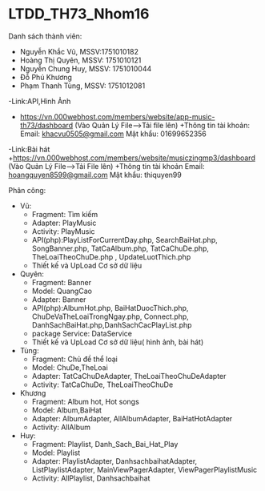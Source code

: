 # LTDD_TH73_Nhom16
Danh sách thành viên:
- Nguyễn Khắc Vũ, MSSV:1751010182
- Hoàng Thị Quyên, MSSV: 1751010121
- Nguyễn Chung Huy, MSSV: 1751010044
- Đỗ Phú Khương
- Phạm Thanh Tùng, MSSV: 1751012081


-Link:API,Hình Ảnh
  + https://vn.000webhost.com/members/website/app-music-th73/dashboard
  (Vào Quản Lý File-->Tải file lên)
  +Thông tin tài khoản:
    Email: khacvu0505@gmail.com
    Mật khẩu: 01699652356
 
 -Link:Bài hát
  +https://vn.000webhost.com/members/website/musiczingmp3/dashboard
  (Vào Quản Lý File-->Tải File lên)
  +Thông tin tài khoản
    Email: hoangquyen8599@gmail.com
    Mật khẩu: thiquyen99
  

Phân công:
  - Vũ: 
    + Fragment: Tìm kiếm
    + Adapter: PlayMusic
    + Activity: PlayMusic
    + API(php):PlayListForCurrentDay.php, SearchBaiHat.php, SongBanner.php, TatCaAlbum.php, TatCaChuDe.php, TheLoaiTheoChuDe.php ,                     UpdateLuotThich.php
    + Thiết kế và UpLoad Cơ sở dữ liệu
  - Quyên: 
    + Fragment: Banner
    + Model: QuangCao
    + Adapter: Banner
    + API(php):AlbumHot.php, BaiHatDuocThich.php, ChuDeVaTheLoaiTrongNgay.php, Connect.php, DanhSachBaiHat.php,DanhSachCacPlayList.php
    + package Service: DataService
    + Thiết kế và UpLoad Cơ sở dữ liệu( hình ảnh, bài hát)
  - Tùng: 
    + Fragment: Chủ đề thể loại
    + Model: ChuDe,TheLoai
    + Adapter: TatCaChuDeAdapter, TheLoaiTheoChuDeAdapter
    + Activity: TatCaChuDe, TheLoaiTheoChuDe
  - Khương 
    + Fragment: Album hot, Hot songs
    + Model: Album,BaiHat
    + Adapter: AlbumAdapter, AllAlbumAdapter, BaiHatHotAdapter
    + Activity: AllAlbum
  - Huy: 
    + Fragment: Playlist, Danh_Sach_Bai_Hat_Play
    + Model: Playlist
    + Adapter: PlaylistAdapter, DanhsachbaihatAdapter, ListPlaylistAdapter, MainViewPagerAdapter, ViewPagerPlaylistMusic
    + Activity: AllPlaylist, Danhsachbaihat
